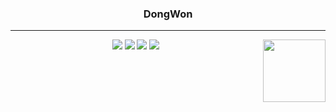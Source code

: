 <div align="center">
  
  ### DongWon
   
  ---
   
  <img align="right" width="100" src="[https://github.com/geekygreek7/animated-pokemon-gifs/blob/master/80.gif](https://github.com/kirin2211/kirin2211/issues/1#issue-2032018290)" />

  <img src="https://img.shields.io/badge/Javascript-F7DF1E?style=flat&logo=javascript&logoColor=black"/> <img src="https://img.shields.io/badge/React-61DAFB?style=flat&logo=React&logoColor=black"/> <img src="https://img.shields.io/badge/Typescript-3178C6?style=flat&logo=Typescript&logoColor=white"/> <img src="https://img.shields.io/badge/React Native-61DAFB?style=flat-square&logo=react&logoColor=white"/>

</div>

